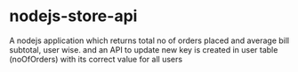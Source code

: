 # nodejs-store-api
A nodejs application which returns total no of orders placed and average bill subtotal, user wise.  and an API to update new key is created in user table (noOfOrders) with its correct value for all users
